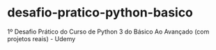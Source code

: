 # desafio-pratico-python-basico
1º Desafio Prático do Curso de Python 3 do Básico Ao Avançado (com projetos reais) -  Udemy
